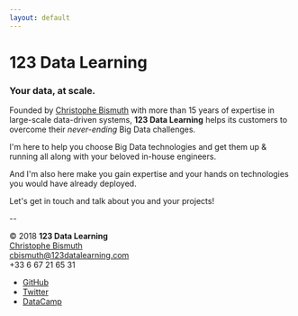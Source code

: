 ```yaml
---
layout: default
---
```


# 123 Data Learning

### Your data, at scale.

Founded by [Christophe Bismuth](https://www.linkedin.com/in/cbismuth)
with more than 15 years of expertise in large-scale data-driven systems,
**123 Data Learning** helps its customers to overcome their _never-ending_
Big Data challenges.

I'm here to help you choose Big Data technologies and get them up & running
all along with your beloved in-house engineers.

And I'm also here make you gain expertise and your hands on technologies you
would have already deployed.

Let's get in touch and talk about you and your projects!

--

&copy; 2018 **123 Data Learning**  
[Christophe Bismuth](https://www.linkedin.com/in/cbismuth)  
[cbismuth@123datalearning.com](mailto:cbismuth@123datalearning.com)  
+33 6 67 21 65 31

* [GitHub](https://github.com/cbismuth)  
* [Twitter](https://twitter.com/cbismuth)  
* [DataCamp](https://www.datacamp.com/profile/cbismuth)

